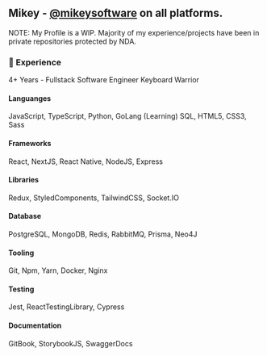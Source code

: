## Mikey - [@mikeysoftware](https://mikey.software) on all platforms.
NOTE: My Profile is a WIP.
Majority of my experience/projects have been in private repositories protected by NDA.

### 💼 Experience
4+ Years - Fullstack Software Engineer
Keyboard Warrior

#### Languanges
JavaScript, TypeScript, Python, GoLang (Learning) SQL, HTML5, CSS3, Sass

#### Frameworks
React, NextJS, React Native, NodeJS, Express

#### Libraries
Redux, StyledComponents, TailwindCSS,  Socket.IO

#### Database
PostgreSQL, MongoDB, Redis, RabbitMQ, Prisma, Neo4J

#### Tooling
Git, Npm, Yarn, Docker, Nginx

#### Testing
Jest, ReactTestingLibrary, Cypress

#### Documentation
GitBook, StorybookJS, SwaggerDocs

<!-- ### 💻 Technologies
- Front-end Development: **HTML5, CSS3, Javascript, Sass, React, Redux, NextJS, Vue, Vuex, Nuxt**
- Back-end Development: **NodeJS, Express, MongoDB, Mongoose, PostgreSQL, Sequelize, Redis**
- Mobile Development: **React Native, Apache Cordova, PhoneGap**
- Developement Operations: **Linux, Ubuntu, Nginx, Apache, Digital Ocean**
- Tooling & Scripting: **Python3, Strapi**

### 📬 Find Me  -->
